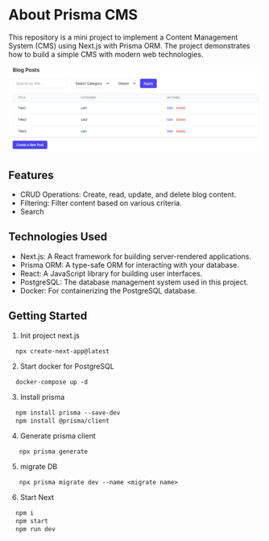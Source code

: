 # About Prisma CMS

This repository is a mini project to implement a Content Management System (CMS) using Next.js with Prisma ORM. The project demonstrates how to build a simple CMS with modern web technologies.

![Alt text](img/prisma_cms.png?raw=true "Title")

## Features
- CRUD Operations: Create, read, update, and delete blog content.
- Filtering: Filter content based on various criteria.
- Search

## Technologies Used
- Next.js: A React framework for building server-rendered applications.
- Prisma ORM: A type-safe ORM for interacting with your database.
- React: A JavaScript library for building user interfaces.
- PostgreSQL: The database management system used in this project.
- Docker: For containerizing the PostgreSQL database.

## Getting Started
1. Init project next.js
```
  npx create-next-app@latest
```
2. Start docker for PostgreSQL
```
  docker-compose up -d
```
3. Install prisma
```
  npm install prisma --save-dev
  npm install @prisma/client
```
4. Generate prisma client
```
   npx prisma generate
```
5. migrate DB
```
   npx prisma migrate dev --name <migrate name>
```
6. Start Next
```
  npm i
  npm start
  npm run dev
```

